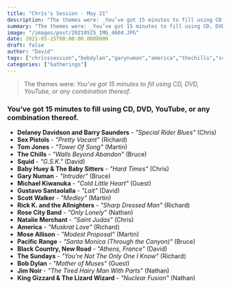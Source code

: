 ```yaml
---
title: "Chris's Session - May 21"
description: "The themes were: _You’ve got 15 minutes to fill using CD, DVD, YouTube, or any combination thereof._"
summary: "The themes were: _You’ve got 15 minutes to fill using CD, DVD, YouTube, or any combination thereof._"
image: "/images/post/20210525_IMG_4604.JPG"
date: 2021-05-25T00:00:00.0000000
draft: false
author: "David"
tags: ["chrisssession","bobdylan","garynuman","america","thechills","scottwalker","thesundays","moseallison","kinggizzardandthelizardwizard","jimnoir","michaelkiwanuka","newroad","blackcountry","delaneydavidson","squid","sexpistols","barrysaunders","nataliemerchant","tomjones","rosecityband","pacificrange","gustavosantaolalla","rickkandtheallnighters","babyhueyandthebabysitters"]
categories: ["Gatherings"]
---
```

> The themes were: _You’ve got 15 minutes to fill using CD, DVD, YouTube, or any combination thereof._
### You’ve got 15 minutes to fill using CD, DVD, YouTube, or any combination thereof.
- **Delaney Davidson and Barry Saunders** - _"Special Rider Blues"_ (Chris)
- **Sex Pistols** - _"Pretty Vacant"_ (Richard)
- **Tom Jones** - _"Tower Of Song"_ (Martin)
- **The Chills** - _"Walls Beyond Abandon"_ (Bruce)
- **Squid** - _"G.S.K."_ (David)
- **Baby Huey & The Baby Sitters** - _"Hard Times"_ (Chris)
- **Gary Numan** - _"Intruder"_ (Bruce)
- **Michael Kiwanuka** - _"Cold Little Heart"_ (Guest)
- **Gustavo Santaolalla** - _"Lait"_ (David)
- **Scott Walker** - _"Medley"_ (Martin)
- **Rick K. and the Allnighters** - _"Sharp Dressed Man"_ (Richard)
- **Rose City Band** - _"Only Lonely"_ (Nathan)
- **Natalie Merchant** - _"Saint Judas"_ (Chris)
- **America** - _"Muskrat Love"_ (Richard)
- **Mose Allison** - _"Modest Proposal"_ (Martin)
- **Pacific Range** - _"Santa Monica (Through the Canyon)"_ (Bruce)
- **Black Country, New Road** - _"Athens, France"_ (David)
- **The Sundays** - _"You're Not The Only One I Know"_ (Richard)
- **Bob Dylan** - _"Mother of Muses"_ (Guest)
- **Jim Noir** - _"The Tired Hairy Man With Parts"_ (Nathan)
- **King Gizzard & The Lizard Wizard** - _"Nuclear Fusion"_ (Nathan)

